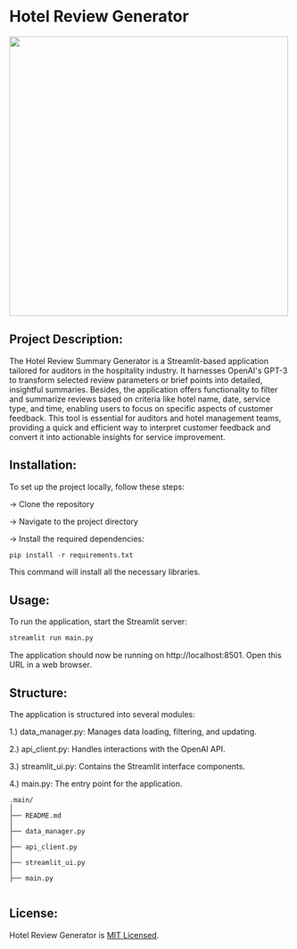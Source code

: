# Hotel Review Generator

<img src="https://github.com/Shiv0989/Hotel_Review_Generator/assets/83575973/7552ce4b-641a-4c63-bdd5-76d2d763ca3d" width="500" />




## Project Description:

The Hotel Review Summary Generator is a Streamlit-based application tailored for auditors in the hospitality industry. It harnesses OpenAI's GPT-3 to transform selected review parameters or brief points into detailed, insightful summaries. Besides, the application offers functionality to filter and summarize reviews based on criteria like hotel name, date, service type, and time, enabling users to focus on specific aspects of customer feedback. This tool is essential for auditors and hotel management teams, providing a quick and efficient way to interpret customer feedback and convert it into actionable insights for service improvement. 

## Installation:

To set up the project locally, follow these steps:

-> Clone the repository

-> Navigate to the project directory

-> Install the required dependencies:

```python
pip install -r requirements.txt
```


This command will install all the necessary libraries.

## Usage:

To run the application, start the Streamlit server:
```python
streamlit run main.py
```

The application should now be running on http://localhost:8501. Open this URL in a web browser.

## Structure:

The application is structured into several modules:

1.) data_manager.py: Manages data loading, filtering, and updating.

2.) api_client.py: Handles interactions with the OpenAI API.

3.) streamlit_ui.py: Contains the Streamlit interface components.

4.) main.py: The entry point for the application.

```
.main/              
│
├── README.md       
│
├── data_manager.py          
│
├── api_client.py      
│
├── streamlit_ui.py         
│
├── main.py         
          
```

## License:

Hotel Review Generator is [MIT Licensed](https://github.com/Shiv0989/Hotel_Review_Generator/blob/main/LICENSE).
